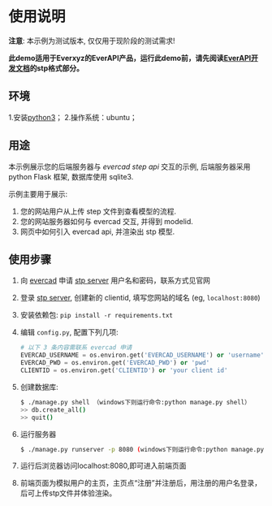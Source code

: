 # 使用说明

**注意**: 本示例为测试版本, 仅仅用于现阶段的测试需求!

**此demo适用于Everxyz的EverAPI产品，运行此demo前，请先阅读[EverAPI开发文档](https://www.everxyz.com/api)的stp格式部分。**

## 环境
1.安装[python3](https://www.python.org/)；
2.操作系统：ubuntu；


## 用途

本示例展示您的后端服务器与 *evercad step api* 交互的示例, 后端服务器采用 python Flask 框架, 数据库使用 sqlite3.



示例主要用于展示:

1. 您的网站用户从上传 step 文件到查看模型的流程.
2. 您的网站服务器如何与 evercad 交互, 并得到 modelid.
3. 网页中如何引入 evercad api, 并渲染出 stp 模型.



## 使用步骤

1. 向 [evercad](https://www.everxyz.com/) 申请 [stp server](https://test.everxyz.com/stp/) 用户名和密码，联系方式见官网

2. 登录 [stp server](https://test.everxyz.com/stp/), 创建新的 clientid, 填写您网站的域名 (eg, `localhost:8080`)

3. 安装依赖包: `pip install -r requirements.txt`

4. 编辑 `config.py`, 配置下列几项:

   ```python
   # 以下 3 条内容需联系 evercad 申请                                
   EVERCAD_USERNAME = os.environ.get('EVERCAD_USERNAME') or 'username'
   EVERCAD_PWD = os.environ.get('EVERCAD_PWD') or 'pwd'               
   CLIENTID = os.environ.get('CLIENTID') or 'your client id'          
   ```

5. 创建数据库:

   ```bash
   $ ./manage.py shell （windows下则运行命令:python manage.py shell）
   >> db.create_all()
   >> quit()
   ```

6. 运行服务器

   ```bash
   $ ./manage.py runserver -p 8080 (windows下则运行命令:python manage.py runserver -p 8080)
   ```
7. 运行后浏览器访问localhost:8080,即可进入前端页面
 
8. 前端页面为模拟用户的主页，主页点“注册”并注册后，用注册的用户名登录，后可上传stp文件并体验渲染。
